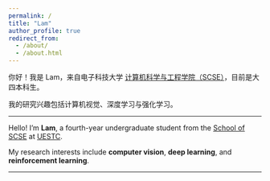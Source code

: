 ```yaml
---
permalink: /
title: "Lam"
author_profile: true
redirect_from: 
  - /about/
  - /about.html
---
```


你好！我是 Lam，来自电子科技大学 [计算机科学与工程学院（SCSE）](https://scse.uestc.edu.cn/)，目前是大四本科生。

我的研究兴趣包括计算机视觉、深度学习与强化学习。

---

Hello! I’m **Lam**, a fourth-year undergraduate student from the [School of SCSE](https://scse.uestc.edu.cn/) at [UESTC](https://www.uestc.edu.cn/).

My research interests include **computer vision**, **deep learning**, and **reinforcement learning**.

---
